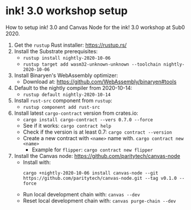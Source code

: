 # ink! 3.0 workshop setup

How to setup ink! 3.0 and Canvas Node for the ink! 3.0 workshop at Sub0 2020.

1. Get the `rustup` Rust installer: https://rustup.rs/
1. Install the Substrate prerequisites:
    - `rustup install nightly-2020-10-06`
    - `rustup target add wasm32-unknown-unknown --toolchain nightly-2020-10-06`
1. Install Binaryen's WebAssembly optimizer:
    - Download at: https://github.com/WebAssembly/binaryen#tools
1. Default to the nightly compiler from 2020-10-14:
    - `rustup default nightly-2020-10-14`
1. Install `rust-src` component from `rustup`:
    - `rustup component add rust-src`
1. Install latest `cargo-contract` version from crates.io:
    - `cargo install cargo-contract --vers 0.7.0 --force`
    - See if it works: `cargo contract help`
    - Check if the version is at least 0.7: `cargo contract --version`
    - Create a new contract with `<name>` name with. `cargo contract new <name>`
        - Example for `flipper`: `cargo contract new flipper`
1. Install the Canvas node: https://github.com/paritytech/canvas-node
    - Install with:
      ```
      cargo +nightly-2020-10-06 install canvas-node --git https://github.com/paritytech/canvas-node.git --tag v0.1.0 --force
      ```
    - Run local development chain with: `canvas --dev`
    - Reset local development chain with: `canvas purge-chain --dev`
